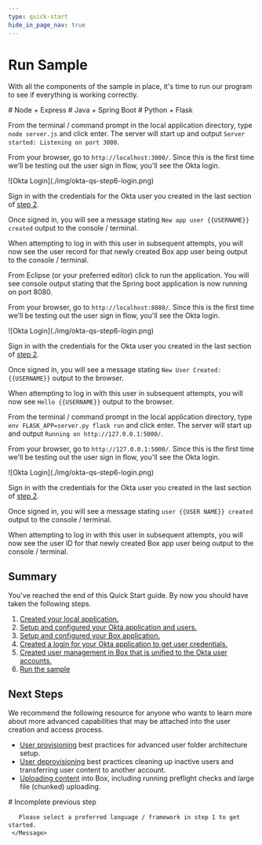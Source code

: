 ```yaml
---
type: quick-start
hide_in_page_nav: true
---
```


# Run Sample

With all the components of the sample in place, it's time to run our program to
see if everything is working correctly. 

<Grid columns='3'>
  <Choose option='programming.platform' value='node' color='blue'>
    # Node + Express
  </Choose>

  <Choose option='programming.platform' value='java' color='white'>
    # Java + Spring Boot
  </Choose>
  
  <Choose option='programming.platform' value='python' color='blue'>
    # Python + Flask
  </Choose>
</Grid>

<Choice option='programming.platform' value='node' color='blue'>

From the terminal / command prompt in the local application directory, type
`node server.js` and click enter. The server will start up and output
`Server started: Listening on port 3000`.

From your browser, go to `http://localhost:3000/`. Since this is the first time
we'll be testing out the user sign in flow, you'll see the Okta login.

<ImageFrame noborder center shadow>
  ![Okta Login](./img/okta-qs-step6-login.png)
</ImageFrame>

Sign in with the credentials for the Okta user you created in the last section
of [step 2](g://sso/quick-start/setup-okta/).

Once signed in, you will see a message stating
`New app user {{USERNAME}} created` output to the console / terminal. 

When attempting to log in with this user in subsequent attempts, you
will now see the user record for that newly created Box app user being output
to the console / terminal. 

</Choice>
<Choice option='programming.platform' value='java' color='white'>

From Eclipse (or your preferred editor) click to run the application. You will
see console output stating that the Spring boot application is now running on
port 8080.

From your browser, go to `http://localhost:8080/`. Since this is the first time
we'll be testing out the user sign in flow, you'll see the Okta login.

<ImageFrame noborder center shadow>
  ![Okta Login](./img/okta-qs-step6-login.png)
</ImageFrame>

Sign in with the credentials for the Okta user you created in the last section
of [step 2](g://sso/quick-start/setup-okta/).

Once signed in, you will see a message stating `New User Created: {{USERNAME}}`
output to the browser. 

When attempting to log in with this user in subsequent attempts, you
will now see `Hello {{USERNAME}}` output to the browser.

</Choice>
<Choice option='programming.platform' value='python' color='blue'>

From the terminal / command prompt in the local application directory, type
`env FLASK_APP=server.py flask run` and click enter. The server will start up
and output `Running on http://127.0.0.1:5000/`.

From your browser, go to `http://127.0.0.1:5000/`. Since this is the first time
we'll be testing out the user sign in flow, you'll see the Okta login.

<ImageFrame noborder center shadow>
  ![Okta Login](./img/okta-qs-step6-login.png)
</ImageFrame>

Sign in with the credentials for the Okta user you created in the last section
of [step 2](g://sso/quick-start/setup-okta/).

Once signed in, you will see a message stating
`user {{USER NAME}} created` output to the console / terminal. 

When attempting to log in with this user in subsequent attempts, you
will now see the user ID for that newly created Box app user being output
to the console / terminal.

</Choice>

## Summary

You've reached the end of this Quick Start guide. By now you should have taken
the following steps.

1. [Created your local application.](g://sso/quick-start/create-local-app/)
1. [Setup and configured your Okta application and users.](g://sso/quick-start/setup-okta/)
1. [Setup and configured your Box application.](g://sso/quick-start/setup-box/)
1. [Created a login for your Okta application to get user credentials.](g://sso/quick-start/okta-login/)
1. [Created user management in Box that is unified to the Okta user accounts.](g://sso/quick-start/box-users/)
1. [Run the sample](g://sso/quick-start/run-sample/)

## Next Steps

We recommend the following resource for anyone who wants to learn more about
more advanced capabilities that may be attached into the user creation and
access process.

* [User provisioning](g://users/provision/) best practices for advanced user
 folder architecture setup.
* [User deprovisioning](g://users/deprovision/) best practices cleaning up
 inactive users and transferring user content to another account.
* [Uploading content](g://uploads/) into Box, including running preflight
 checks and large file (chunked) uploading.
 
 <Choice option='programming.platform' value='node,java,python' color='none'>
   <LoggedIn reverse>
     <Message danger>
       # Incomplete previous step

       Please select a preferred language / framework in step 1 to get started.
     </Message>
   </LoggedIn>
 </Choice>